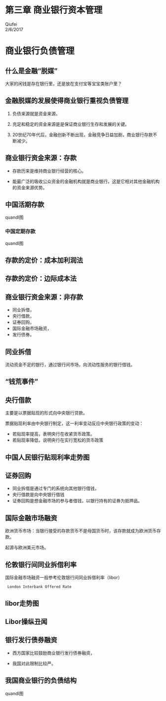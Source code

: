 # 第三章  商业银行资本管理
Qiufei  
2/6/2017  



# 商业银行负债管理 #

## 什么是金融“脱媒” ##

大家的闲钱是存在银行里，还是放在支付宝等宝宝类账户里？


## 金融脱媒的发展使得商业银行重视负债管理 ##

1. 负债来源就是资金来源。

2. 充足和稳定的资金来源是是保证商业银行生存和发展的关键。

3. 20世纪70年代后，金融创新不断出现，金融竞争日益加剧，商业银行存款不断减少。


## 商业银行资金来源：存款 ##

* 存款历来是维持商业银行经营的核心。

* 能最广泛的吸收公众资金的金融机构就是商业银行。这是它相对其他金融机构的资金来源优势。

## 中国活期存款 ##

quandl图

### 中国定期存款 ###

quandl图


## 存款的定价：成本加利润法 ##


## 存款的定价：边际成本法 ##


## 商业银行资金来源：非存款 ##

* 同业拆借，
* 央行借款，
* 证券回购，
* 国际金融市场融资，
* 发行债券。



## 同业拆借 ##

流动资金不足的银行，通过银行间市场，向流动性服务的银行借钱。

## “钱荒事件” ##


## 央行借款 ##

主要是以票据贴现的形式向中央银行贷款。

票据贴现利率由中央银行制定，这一利率变动反应中央银行政策的变动：
* 若贴现率提高，表明央行在收紧货币政策。
* 若贴现率降低，说明央行在实行宽松的货币政策

## 中国人民银行贴现利率走势图 ##

## 证券回购 ##

* 同业拆借是通过专门的系统向其他银行借钱，
* 央行借款是向中央银行借钱
* 证券回购是想金融市场的参与者借钱，以银行持有的证券为抵押品。

## 国际金融市场融资 ##

欧洲货币市场：当银行接受的存款货币不是母国货币时，该存款就成为欧洲货币存款。

起源与欧洲美元市场。


## 伦敦银行间同业拆借利率 ##

国际金融市场融资一般参考伦敦银行间同业拆借利率（libor）

     London Interbank Offered Rate

## libor走势图 ##


## Libor操纵丑闻 ##


## 银行发行债券融资 ##
* 西方国家比较鼓励商业银行发行债券融资，

* 我国对此限制比较严。


## 我国商业银行的负债结构 ##

quandl图

